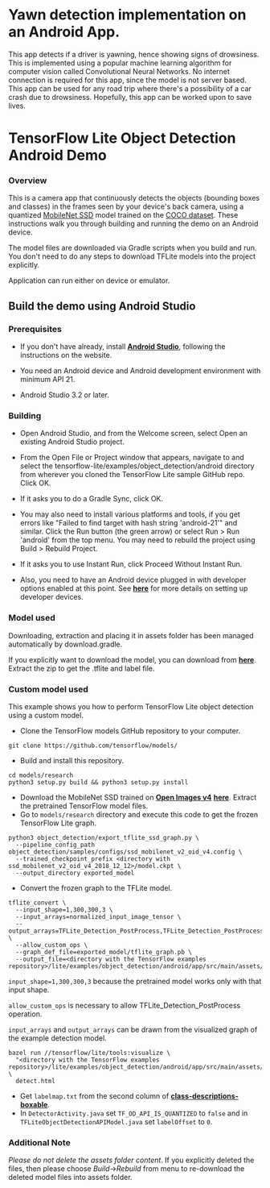 # Yawn detection implementation on an Android App.
This app detects if a driver is yawning, hence showing signs of drowsiness. This is implemented using a popular machine learning algorithm for computer vision called Convolutional Neural Networks. No internet connection is required for this app, since the model is not server based. This app can be used for any road trip where there's a possibility of a car crash due to drowsiness. Hopefully, this app can be worked upon to save lives.

# TensorFlow Lite Object Detection Android Demo
### Overview
This is a camera app that continuously detects the objects (bounding boxes and classes) in the frames seen by your device's back camera, using a quantized [MobileNet SSD](https://github.com/tensorflow/models/tree/master/research/object_detection) model trained on the [COCO dataset](http://cocodataset.org/). These instructions walk you through building and running the demo on an Android device.

The model files are downloaded via Gradle scripts when you build and run. You don't need to do any steps to download TFLite models into the project explicitly.

Application can run either on device or emulator.

<!-- TODO(b/124116863): Add app screenshot. -->

## Build the demo using Android Studio

### Prerequisites

* If you don't have already, install **[Android Studio](https://developer.android.com/studio/index.html)**, following the instructions on the website.

* You need an Android device and Android development environment with minimum API 21.
* Android Studio 3.2 or later.

### Building
* Open Android Studio, and from the Welcome screen, select Open an existing Android Studio project.

* From the Open File or Project window that appears, navigate to and select the tensorflow-lite/examples/object_detection/android directory from wherever you cloned the TensorFlow Lite sample GitHub repo. Click OK.

* If it asks you to do a Gradle Sync, click OK.

* You may also need to install various platforms and tools, if you get errors like "Failed to find target with hash string 'android-21'" and similar.
Click the Run button (the green arrow) or select Run > Run 'android' from the top menu. You may need to rebuild the project using Build > Rebuild Project.

* If it asks you to use Instant Run, click Proceed Without Instant Run.

* Also, you need to have an Android device plugged in with developer options enabled at this point. See **[here](https://developer.android.com/studio/run/device)** for more details on setting up developer devices.


### Model used
Downloading, extraction and placing it in assets folder has been managed automatically by download.gradle.

If you explicitly want to download the model, you can download from **[here](http://storage.googleapis.com/download.tensorflow.org/models/tflite/coco_ssd_mobilenet_v1_1.0_quant_2018_06_29.zip)**. Extract the zip to get the .tflite and label file.


### Custom model used
This example shows you how to perform TensorFlow Lite object detection using a custom model.
* Clone the TensorFlow models GitHub repository to your computer.
```
git clone https://github.com/tensorflow/models/
```
* Build and install this repository.
```
cd models/research
python3 setup.py build && python3 setup.py install
```
* Download the MobileNet SSD trained on **[Open Images v4](https://storage.googleapis.com/openimages/web/factsfigures_v4.html)** **[here](https://github.com/tensorflow/models/blob/master/research/object_detection/g3doc/detection_model_zoo.md)**. Extract the pretrained TensorFlow model files.
* Go to `models/research` directory and execute this code to get the frozen TensorFlow Lite graph.
```
python3 object_detection/export_tflite_ssd_graph.py \
  --pipeline_config_path object_detection/samples/configs/ssd_mobilenet_v2_oid_v4.config \
  --trained_checkpoint_prefix <directory with ssd_mobilenet_v2_oid_v4_2018_12_12>/model.ckpt \
  --output_directory exported_model
```
* Convert the frozen graph to the TFLite model.
```
tflite_convert \
  --input_shape=1,300,300,3 \
  --input_arrays=normalized_input_image_tensor \
  --output_arrays=TFLite_Detection_PostProcess,TFLite_Detection_PostProcess:1,TFLite_Detection_PostProcess:2,TFLite_Detection_PostProcess:3 \
  --allow_custom_ops \
  --graph_def_file=exported_model/tflite_graph.pb \
  --output_file=<directory with the TensorFlow examples repository>/lite/examples/object_detection/android/app/src/main/assets/detect.tflite
```
`input_shape=1,300,300,3` because the pretrained model works only with that input shape.

`allow_custom_ops` is necessary to allow TFLite_Detection_PostProcess operation.

`input_arrays` and `output_arrays` can be drawn from the visualized graph of the example detection model.
```
bazel run //tensorflow/lite/tools:visualize \
  "<directory with the TensorFlow examples repository>/lite/examples/object_detection/android/app/src/main/assets/detect.tflite" \
  detect.html
```

* Get `labelmap.txt` from the second column of **[class-descriptions-boxable](https://storage.googleapis.com/openimages/2018_04/class-descriptions-boxable.csv)**.
* In `DetectorActivity.java` set `TF_OD_API_IS_QUANTIZED` to `false` and in `TFLiteObjectDetectionAPIModel.java` set `labelOffset` to `0`.


### Additional Note
_Please do not delete the assets folder content_. If you explicitly deleted the files, then please choose *Build*->*Rebuild* from menu to re-download the deleted model files into assets folder.
